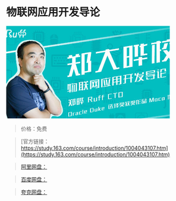 # 物联网应用开发导论

![img](../../../assets/study163/free/44CDAFFA60C5AE8AB080DBC94A920824.jpg)

> 价格：免费

> [官方链接：https://study.163.com/course/introduction/1004043107.htm](https://study.163.com/course/introduction/1004043107.htm)

> [阿里网盘：]()

> [百度网盘：]()

> [夸克网盘：]()
